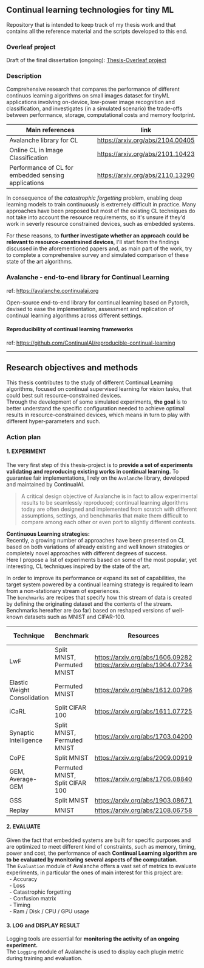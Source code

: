 ## Continual learning technologies for tiny ML
Repository that is intended to keep track of my thesis work and that contains all the reference material and the scripts developed to this end.

### Overleaf project
Draft of the final dissertation (ongoing): [Thesis-Overleaf project](https://www.overleaf.com/read/cxcxbjznmrxx)


### Description
Comprehensive research that compares the performance of different continuos learning algorithms on small images dataset for tinyML applications involving on-device, low-power image recognition and classification, and investigates (in a simulated scenario) the trade-offs between performance, storage, computational costs and memory footprint.

Main references                                             | link         
------------------------------------------------------------|---------------------------------
Avalanche library for CL                                    | https://arxiv.org/abs/2104.00405
Online CL in Image Classification                           | https://arxiv.org/abs/2101.10423
Performance of CL for embedded sensing applications         | https://arxiv.org/abs/2110.13290

In consequence of the *catastrophic forgetting* problem, enabling deep learning models to train continuously is extremely difficult in practice. Many approaches have been proposed but most of the existing CL techniques do not take into account the resource requirements, so it's unsure if they'd work in severly resource constrained devices, such as embedded systems.

For these reasons, to **further investigate whether an approach could be relevant to resource-constrained devices**, I'll start from the findings discussed in the aforementioned papers and, as main part of the work, try to complete a comprehensive survey and simulated comparison of these state of the art algorithms.

### Avalanche - end-to-end library for Continual Learning
ref: https://avalanche.continualai.org

Open-source end-to-end library for continual learning based on Pytorch, devised to ease the implementation, assessment and replication of continual learning algorithms across different settings.

#### Reproducibility of continual learning frameworks
ref: https://github.com/ContinualAI/reproducible-continual-learning
***

## Research objectives and methods
This thesis contributes to the study of different Continual Learning algorithms, focused on continual supervised learning for vision tasks, that could best suit resource-constrained devices.  
Through the development of some simulated experiments, **the goal** is to better understand the specific configuration needed to achieve optimal results in resource-constrained devices, which means in turn to play with different hyper-parameters and such.

### Action plan

#### 1. EXPERIMENT  
The very first step of this thesis-project is to **provide a set of experiments validating and reproducing existing works in continual learning.**
To guarantee fair implementations, I rely on the `Avalanche` library, developed and maintained by ContinualAI.  
> A critical design objective of Avalanche is in fact to allow experimental results to be seamlessly reproduced; continual learning algorithms today are often
designed and implemented from scratch with different assumptions, settings, and benchmarks that make them difficult to compare among each other or even port to slightly different contexts.

**Continuous Learning strategies:**  
Recently, a growing number of approaches have been presented on CL based on both variations of already existing and well known strategies or completely novel approaches with different degrees of success.  
Here I propose a list of experiments based on some of the most popular, yet interesting, CL techniques inspired by the state of the art.

In order to improve its performance or expand its set of capabilities, the target system powered by a continual learning strategy is required to learn from a non-stationary stream of experiences.  
The `benchmarks` are recipes that specify how this stream of data is created by defining the originating dataset and the contents of the stream.  
Benchmarks hereafter are (so far) based on reshaped versions of well-known datasets such as MNIST and CIFAR-100.

Technique                     | Benchmark                        | Resources                                                          | Implemented  [Y/N]             
------------------------------|----------------------------------|--------------------------------------------------------------------|---------------------------
LwF                           | Split MNIST, Permuted MNIST      | https://arxiv.org/abs/1606.09282  https://arxiv.org/abs/1904.07734 | N
Elastic Weight Consolidation  | Permuted MNIST                   | https://arxiv.org/abs/1612.00796                                   | N
iCaRL                         | Split CIFAR 100                  | https://arxiv.org/abs/1611.07725                                   | N
Synaptic Intelligence         | Split MNIST, Permuted MNIST      | https://arxiv.org/abs/1703.04200                                   | N
CoPE                          | Split MNIST                      | https://arxiv.org/abs/2009.00919                                   | N                     
GEM, Average-GEM              | Permuted MNIST, Split CIFAR 100  | https://arxiv.org/abs/1706.08840                                   | N        
GSS                           | Split MNIST                      | https://arxiv.org/abs/1903.08671                                   | N
Replay                        | MNIST                            | https://arxiv.org/abs/2108.06758                                   | N
     
#### 2. EVALUATE  
Given the fact that embedded systems are built for specific purposes and are optimized to meet different kind of constraints, such as memory, timing, power and cost, the performance of each **Continual Learning algorithm are to be evaluated by monitoring several aspects of the computation.**  
The `Evaluation` module of Avalanche offers a vast set of metrics to evaluate experiments, in particular the ones of main interest for this project are:  
&nbsp; - Accuracy  
&nbsp; - Loss  
&nbsp; - Catastrophic forgetting  
&nbsp; - Confusion matrix  
&nbsp; - Timing  
&nbsp; - Ram / Disk / CPU / GPU usage  

#### 3. LOG and DISPLAY RESULT
Logging tools are essential for **monitoring the activity of an ongoing experiment.**  
The `Logging` module of Avalanche is used to display each plugin metric during training and evaluation.


